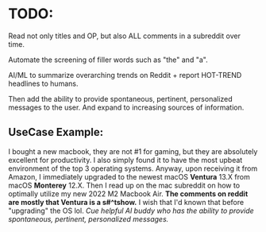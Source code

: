 # TODO:

Read not only titles and OP, but also ALL comments in a subreddit over time. 

Automate the screening of filler words such as "the" and "a".

AI/ML to summarize overarching trends on Reddit + report HOT-TREND headlines to humans. 

Then add the ability to provide spontaneous, pertinent, personalized messages to the user. And expand to increasing sources of information.

## UseCase Example: 
I bought a new macbook, they are not #1 for gaming, but they are absolutely excellent for productivity.
I also simply found it to have the most upbeat environment of the top 3 operating systems.
Anyway, upon receiving it from Amazon, I immediately upgraded to the newest macOS **Ventura** 13.X from macOS **Monterey** 12.X.
Then I read up on the mac subreddit on how to optimally utilize my new 2022 M2 Macbook Air.
**The comments on reddit are mostly that Ventura is a s#^tshow.**
I wish that I'd known that before "upgrading" the OS lol.
*Cue helpful AI buddy who has the ability to provide spontaneous, pertinent, personalized messages.*

<!---
(That being said, I'm not futzing about the Ventura 13.X too much, and am still extremely pleased with Apple regarding this product.)

An AI text scanner that could continuously scan the comments of reddit... and concisely report trends that may interest the user (AKA personalized) would be very convenient. Additionally, this concept could be expanded to not only search reddit, but also numerous other sources. e.g. Youtube, News, Entertainment, recent scholarly articles, etc. And not only to store the knowledge found for later access by a user, but also provide spontaneous messages to its user regarding recent trends that the owner may be interested in. e.g. Similar to personalized ads, but very different with a more helpful scope.

Of course youtube has a non-AI/ML un-personalized notification system set-up to let you know about youtube videos you might enjoy. And news headlines have their own notifications and attention-grabbing mechanisms. The same applies to movies, shows, songs, albums, books, articles, food at your favorite restaurants, all organizations'/companies' specific products, etc. But for a single AI to be a single consolidated source of easily digestable information for ALL of these things, collecting knowledge through expansive cloud infrastructure that searches for all new information, and notifies you of the MOST important, relevant, and personalized updates... With more sources of information being added over time. 

Many might not want the integration of ads for taking up attention. Or at least a paid option to turn off the ads, or better yet relegate them to some designated adspace that is easy for users to circumvent if intentional, yet also appealing enough that some users leisurely browse the adspace and businesses are willing to pay for the opportunity to advertise.

Then just throw in some sensors, a robot body, and combine it with every other existing AI. e.g. Add a chess-playing library for the AI to access, add a medical diagnostic module, add the most-up-to date accounting, law, financial, etc... And modules for mobile capabilities with the robot's physical body, and vision of the electromagnetic spectrum using photoresistors/photocells/spectrometers along with sensors/receptors for the other 5 senses. Add "mode"/"profile" functionality e.g. Eventually the AI robots can be mass-produced and each individually customizable with a profile/mode for "grocery stocker", "garbage collector", "construction worker", "underground miner", "math teacher", etc. Or even a "CEO" profile! Like that NetDragon company that made an AI its CEO lol!
-->
